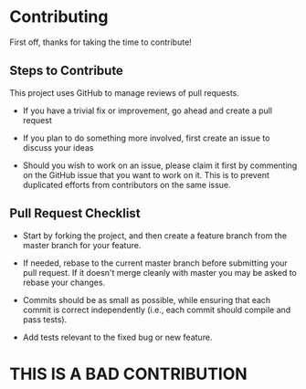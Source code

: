 # Contributing

First off, thanks for taking the time to contribute!

## Steps to Contribute

This project uses GitHub to manage reviews of pull requests.

* If you have a trivial fix or improvement, go ahead and create a pull request

* If you plan to do something more involved, first create an issue to discuss your ideas

* Should you wish to work on an issue, please claim it first by commenting on the GitHub issue that you want to work on it. This is to prevent duplicated efforts from contributors on the same issue.

## Pull Request Checklist

* Start by forking the project, and then create a feature branch from the master branch for your feature.

* If needed, rebase to the current master branch before submitting your pull request. If it doesn't merge cleanly with master you may be asked to rebase your changes.

* Commits should be as small as possible, while ensuring that each commit is correct independently (i.e., each commit should compile and pass tests).

* Add tests relevant to the fixed bug or new feature.

# THIS IS A BAD CONTRIBUTION
